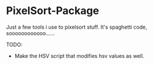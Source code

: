 # PixelSort-Package
Just a few tools i use to pixelsort stuff. 
It's spaghetti code, soooooooooooo......

TODO:
- Make the HSV script that modifies hsv values as well.
